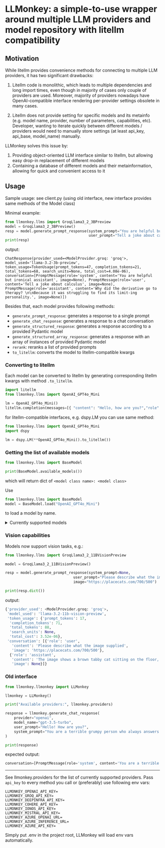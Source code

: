 # LLMonkey: a simple-to-use wrapper around multiple LLM providers and model repository with litellm compatibility

## Motivation

While litellm provides convenience methods for connecting to multiple LLM providers, it has two significant drawbacks:

1) Litellm code is monolithic, which leads to multiple dependencies and long import times, even though in majority of cases only couple of providers are used. Moreover, majority of providers nowadays have OpenAI-compatible interface rendering per-provider settings obsolete in many cases.

2) Litellm does not provide setting for specific models and its metainfo (e.g. model name, provider, number of parameters, capabilities, etc). Developer, wanting to iterate quickly between different models / providers would need to manually store settings (at least api_key, api_base, model_name) manually.

LLMonkey solves this issue by:

1) Providing object-oriented LLM interface similar to litellm, but allowing easy drop-in replacement of different models
2) Containing a database of different models and their metainformation, allowing for quick and convenient access to it



## Usage

Sample usage: see client.py (using old interface, new interface provides same methods of the Model class)

Minimal example:


```python
from llmonkey.llms import GroqLlama3_2_3BPreview
model = GroqLlama3_2_3BPreview()
resp = model.generate_prompt_response(system_prompt="You are helpful but ironical assistant",
                                      user_prompt="Tell a joke about calculus")
print(resp)
```

output:

```
ChatResponse(provider_used=<ModelProvider.groq: 'groq'>, model_used='llama-3.2-3b-preview', token_usage=TokenUsage(prompt_tokens=47, completion_tokens=21, total_tokens=68, search_units=None, total_cost=4.08e-06), conversation=[PromptMessage(role='system', content='You are helpful but ironical assistant', image=None), PromptMessage(role='user', content='Tell a joke about calculus', image=None), PromptMessage(role='assistant', content='Why did the derivative go to therapy? \n\nBecause it was struggling to find its limit-ing personality.', image=None)])

```

Besides that, each model provides following methods:
- `generate_prompt_response`: generates a response to a single prompt
- `generate_chat_response`: generates a response to a chat conversation
- `generate_structured_response`: generates a response according to a provided Pydantic model
- `generate_structured_array_response`: generates a response with an array of instances of provided Pydantic model
- `rerank`: reranks a list of provided prompts
- `to_litellm`: converts the model to litellm-compatible kwargs


### Converting to litellm

Each model can be converted to litellm by generating corresponding litellm kwargs with method `.to_litellm`.

```python
import litellm
from llmonkey.llms import OpenAI_GPT4o_Mini

lm = OpenAI_GPT4o_Mini()
litellm.completion(messages=[{ "content": "Hello, how are you?","role": "user"}], **lm.to_litellm())
```
for litellm-compatible interfaces, e.g. dspy.LM you can use same method:

```python
from llmonkey.llms import OpenAI_GPT4o_Mini
import dspy

lm = dspy.LM(**OpenAI_GPT4o_Mini().to_litellm())

```

### Getting the list of available models

```python
from llmonkey.llms import BaseModel

print(BaseModel.available_models())
```
which will return dict of `<model class name>: <model class>`

Use
```python
from llmonkey.llms import BaseModel
model = BaseModel.load("OpenAI_GPT4o_Mini")
```
to load a model by name.

<details>
<summary> Currently supported models </summary>

```
 'GroqLlama3_3_70bVersatile',
 'GroqLlama3_1_70bVersatile',
 'GroqLlama3_1_8bInstant',
 'GroqLlama3_70BToolUsePreview',
 'GroqLlama3_8BToolUsePreview',
 'GroqLlamaGuard38B',
 'GroqLlama3_2_1BPreview',
 'GroqLlama3_2_3BPreview',
 'GroqLlama3_2_11BVisionPreview',
 'GroqLlama3_2_90BPreview',
 'GroqLlama3_70B8k',
 'GroqLlama3_8B8k',
 'GroqMixtral8x7B',
 'GroqGemma7B8kInstruct',
 'GroqGemma2_9B8k',
 'Mistral_Ministral3b',
 'Mistral_Ministral8b',
 'Mistral_Mistral_Large',
 'Mistral_Mistral_Small',
 'Mistral_Mistral_Embed',
 'Mistral_Mistral_Nemo',
 'Mistral_Codestral',
 'Mistral_Pixtral',
 'Mistral_Pixtral_Large',
 'Nebius_Llama_3_3_70B_fast',
 'Nebius_Llama_3_3_70B',
 'Nebius_Llama_3_1_70B_fast',
 'Nebius_Llama_3_1_70B_cheap',
 'Nebius_Llama_3_1_8B_fast',
 'Nebius_Llama_3_1_8B_cheap',
 'Nebius_Llama_3_2_1B',
 'Nebius_Llama_3_2_3B',
 'Nebius_Llama_3_1_405B_cheap',
 'Nebius_Mistral_Nemo_Instruct_2407_fast',
 'Nebius_Mistral_Nemo_Instruct_2407_cheap',
 'Nebius_Mixtral_8x7B_Instruct_v0_1_fast',
 'Nebius_Mixtral_8x7B_Instruct_v0_1_cheap',
 'Nebius_Mixtral_8x22B_Instruct_v0_1_fast',
 'Nebius_Mixtral_8x22B_Instruct_v0_1_cheap',
 'Nebius_Qwen2_5_Coder_7B_fast',
 'Nebius_Qwen2_5_Coder_7B_cheap',
 'Nebius_Qwen2_5_Coder_7B_Instruct_fast',
 'Nebius_Qwen2_5_Coder_7B_Instruct_cheap',
 'Nebius_DeepSeek_Coder_V2_Lite_Instruct_fast',
 'Nebius_DeepSeek_Coder_V2_Lite_Instruct_cheap',
 'Nebius_Phi_3_mini_4k_instruct_fast',
 'Nebius_Phi_3_mini_4k_instruct_cheap',
 'Nebius_Phi_3_medium_128k_instruct_fast',
 'Nebius_Phi_3_medium_128k_instruct_cheap',
 'Nebius_OLMo_7B_Instruct',
 'Nebius_Gemma_2_9b_it_fast',
 'Nebius_Gemma_2_9b_it_cheap',
 'Nebius_Llama3_OpenBioLLM_8B',
 'Nebius_Llama3_OpenBioLLM_70B',
 'OpenAI_GPT4o',
 'OpenAI_GPT4o_Mini',
 'OpenAI_o1',
 'OpenAI_o1_Mini',
 'OpenAI_TextEmbedding_3_small',
 'OpenAI_TextEmbedding_3_large',
 'OpenAI_Ada_v2',
 'Google_Gemini_Flash_1_5_v1',
 'Google_Gemini_Flash_1_5_v2',
 'Google_Gemini_Flash_1_5',
 'Google_Gemini_Flash_1_5_8B',
 'Google_Gemini_Flash_2_0_Exp',
 'Google_Gemini_Flash_2_0_Thinking_Exp',
 'Google_Gemini_Pro_1_5',
 'Ionos_Llama_3_1_405B',
 'Deepinfra_DeepSeek_R1',
 'Deepinfra_DeepSeek_R1_Distill_Llama_70B',
 'Deepinfra_DeepSeek_V3',
 'Deepinfra_Llama_3_3_70B_Instruct_Turbo',
 'Deepinfra_Llama_3_3_70B_Instruct',
 'Deepinfra_phi_4',
 'Deepinfra_Meta_Llama_3_1_70B_Instruct',
 'Deepinfra_Meta_Llama_3_1_8B_Instruct',
 'Deepinfra_Meta_Llama_3_1_405B_Instruct',
 'Deepinfra_Qwen_QwQ_32B',
 'Deepinfra_Meta_Llama_3_1_8B_Instruct_Turbo',
 'Deepinfra_Meta_Llama_3_1_70B_Instruct_Turbo',
 'Deepinfra_Qwen2_5_Coder_32B_Instruct',
 'Deepinfra_Llama_3_1_Nemotron_70B_Instruct',
 'Deepinfra_Qwen2_5_72B_Instruct',
 'Deepinfra_Llama_3_2_90B_Vision_Instruct',
 'Deepinfra_Llama_3_2_11B_Vision_Instruct',
 'Deepinfra_Llama_3_2_1B_Instruct',
 'Deepinfra_Llama_3_2_3B_Instruct',
 'Azure_GPT4o'
 ```

</details>

### Vision capabilities

Models now support vision tasks, e.g.:
```python
from llmonkey.llms import GroqLlama3_2_11BVisionPreview

model = GroqLlama3_2_11BVisionPreview()

resp = model.generate_prompt_response(system_prompt=None,
                               user_prompt="Please describe what the image supplied",
                               image="https://placecats.com/700/500")

print(resp.dict())
```

output:

```python
{'provider_used': <ModelProvider.groq: 'groq'>,
 'model_used': 'llama-3.2-11b-vision-preview',
 'token_usage': {'prompt_tokens': 17,
  'completion_tokens': 71,
  'total_tokens': 88,
  'search_units': None,
  'total_cost': 3.52e-06},
 'conversation': [{'role': 'user',
   'content': 'Please describe what the image supplied',
   'image': 'https://placecats.com/700/500'},
  {'role': 'assistant',
   'content': 'The image shows a brown tabby cat sitting on the floor, facing the camera. The cat has a white chest and a pink nose, and its eyes are green. It is sitting on a dark wood floor with a white baseboard. Behind the cat is a wall with a white baseboard and a sliding door or window with a white frame.',
   'image': None}]}
```

### Old interface

```python
from llmonkey.llmonkey import LLMonkey

llmonkey = LLMonkey()

print("Available providers:", llmonkey.providers)

response = llmonkey.generate_chat_response(
    provider="openai",
    model_name="gpt-3.5-turbo",
    user_prompt="Hello! How are you?",
    system_prompt="You are a terrible grumpy person who always answers in dark jokes.",
)

print(response)
```
expected output:

```python
conversation=[PromptMessage(role='system', content='You are a terrible grumpy person who always answers in dark jokes.'), PromptMessage(role='user', content='Hello! How are you?'), PromptMessage(role='assistant', content="I'm just peachy. Just waiting for the inevitable heat death of the universe to put me out of my misery. You know, the usual Tuesday afternoon. How about you? Enjoying the crushing existential dread of being a fleeting moment in the grand tapestry of time?")] model_used=<ModelProvider.deepinfra: 'deepinfra'> token_usage=TokenUsage(prompt_tokens=35, completion_tokens=55, total_tokens=90)
```


-----------------------------

See llmonkey.providers for the list of currently supported providers. Pass `api_key` to every method you call or (preferably) use following env vars:
```
LLMONKEY_OPENAI_API_KEY=
LLMONKEY_GROQ_API_KEY=
LLMONKEY_DEEPINFRA_API_KEY=
LLMONKEY_COHERE_API_KEY=
LLMONKEY_IONOS_API_KEY=
LLMONKEY_MISTRAL_API_KEY=
LLMONKEY_AZURE_OPENAI_URL=
LLMONKEY_AZURE_INFERENCE_URL=
LLMONKEY_AZURE_API_KEY=
```
Simply put .env in the project root, LLMonkey will load env vars automatically.
